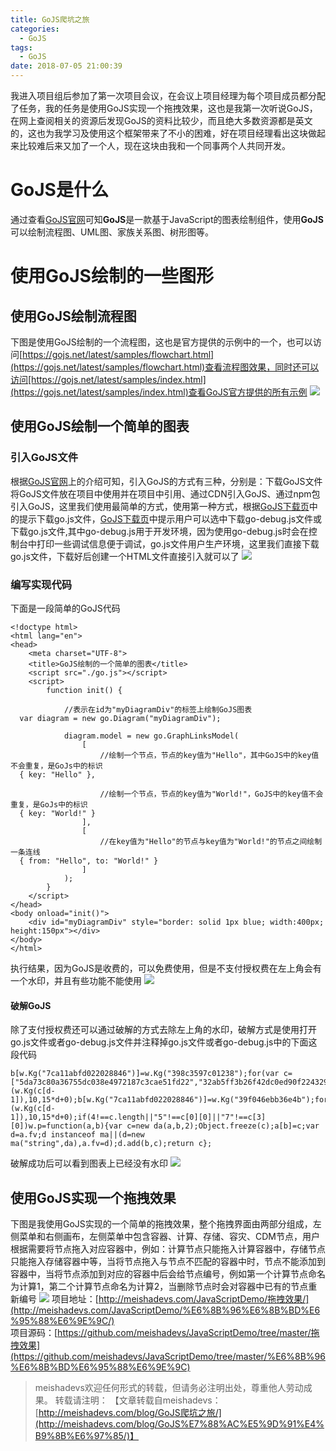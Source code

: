 ```yaml
---
title: GoJS爬坑之旅
categories:
  - GoJS
tags:
  - GoJS
date: 2018-07-05 21:00:39
---
```

我进入项目组后参加了第一次项目会议，在会议上项目经理为每个项目成员都分配了任务，我的任务是使用GoJS实现一个拖拽效果，这也是我第一次听说GoJS，在网上查阅相关的资源后发现GoJS的资料比较少，而且绝大多数资源都是英文的，这也为我学习及使用这个框架带来了不小的困难，好在项目经理看出这块做起来比较难后来又加了一个人，现在这块由我和一个同事两个人共同开发。
<!--more-->

# GoJS是什么
通过查看[GoJS官网](https://gojs.net/latest/index.html)可知**GoJS**是一款基于JavaScript的图表绘制组件，使用**GoJS**可以绘制流程图、UML图、家族关系图、树形图等。

# 使用GoJS绘制的一些图形

## 使用GoJS绘制流程图
下图是使用GoJS绘制的一个流程图，这也是官方提供的示例中的一个，也可以访问[https://gojs.net/latest/samples/flowchart.html](https://gojs.net/latest/samples/flowchart.html)查看流程图效果，同时还可以访问[https://gojs.net/latest/samples/index.html](https://gojs.net/latest/samples/index.html)查看GoJS官方提供的所有示例
![](http://oq3pg8pg4.bkt.clouddn.com/2018070601.jpg)

## 使用GoJS绘制一个简单的图表

### 引入GoJS文件
根据[GoJS官网](https://gojs.net/latest/doc/download.html)上的介绍可知，引入GoJS的方式有三种，分别是：下载GoJS文件将GoJS文件放在项目中使用并在项目中引用、通过CDN引入GoJS、通过npm包引入GoJS，这里我们使用最简单的方式，使用第一种方式，根据[GoJS下载页](https://gojs.net/latest/doc/download.html)中的提示下载go.js文件，[GoJS下载页](https://gojs.net/latest/doc/download.html)中提示用户可以选中下载go-debug.js文件或下载go.js文件,其中go-debug.js用于开发环境，因为使用go-debug.js时会在控制台中打印一些调试信息便于调试，go.js文件用户生产环境，这里我们直接下载go.js文件，下载好后创建一个HTML文件直接引入就可以了
![](http://oq3pg8pg4.bkt.clouddn.com/2018070602.png)

### 编写实现代码
下面是一段简单的GoJS代码

	<!doctype html>
	<html lang="en">
	<head>
	    <meta charset="UTF-8">
	    <title>GoJS绘制的一个简单的图表</title>
	    <script src="./go.js"></script>
	    <script>
	        function init() {
	
	            //表示在id为"myDiagramDiv"的标签上绘制GoJS图表
	  var diagram = new go.Diagram("myDiagramDiv");
	
	            diagram.model = new go.GraphLinksModel(
	                [
	                    //绘制一个节点，节点的key值为"Hello"，其中GoJS中的key值不会重复，是GoJs中的标识
	  { key: "Hello" },
	
	                    //绘制一个节点，节点的key值为"World!"，GoJS中的key值不会重复，是GoJs中的标识
	  { key: "World!" }
	                ],
	                [
	                    //在key值为"Hello"的节点与key值为"World!"的节点之间绘制一条连线
	  { from: "Hello", to: "World!" }
	                ]
	            );
	        }
	    </script>
	</head>
	<body onload="init()">
	    <div id="myDiagramDiv" style="border: solid 1px blue; width:400px; height:150px"></div>
	</body>
	</html>

执行结果，因为GoJS是收费的，可以免费使用，但是不支付授权费在左上角会有一个水印，并且有些功能不能使用
![](http://oqdvwkahb.bkt.clouddn.com/2018070603.png)

#### 破解GoJS 
除了支付授权费还可以通过破解的方式去除左上角的水印，破解方式是使用打开go.js文件或者go-debug.js文件并注释掉go.js文件或者go-debug.js中的下面这段代码

	b[w.Kg("7ca11abfd022028846")]=w.Kg("398c3597c01238");for(var c=["5da73c80a36755dc038e4972187c3cae51fd22","32ab5ff3b26f42dc0ed90f22432913b54ae6247590da4bb21c324ba3a84e385776","54a702f3e53909c447824c6706603faf4cfb236cdfda5de14c134ba1a95a2d4c7cc6f93c1387","74bf19bce72555874c86"],d=1;5>d;d++)b[w.Kg("7ca11abfd7330390")](w.Kg(c[d-1]),10,15*d+0);b[w.Kg("7ca11abfd022028846")]=w.Kg("39f046ebb36e4b");for(d=1;5>d;d++)b[w.Kg("7ca11abfd7330390")](w.Kg(c[d-
	1]),10,15*d+0);if(4!==c.length||"5"!==c[0][0]||"7"!==c[3][0])w.p=function(a,b){var c=new da(a,b,2);Object.freeze(c);a[b]=c;var d=a.fv;d instanceof ma||(d=new ma("string",da),a.fv=d);d.add(b,c);return c};

破解成功后可以看到图表上已经没有水印
![](http://oqdvwkahb.bkt.clouddn.com/2018070604.png)

## 使用GoJS实现一个拖拽效果

下图是我使用GoJS实现的一个简单的拖拽效果，整个拖拽界面由两部分组成，左侧菜单和右侧画布，左侧菜单中包含容器、计算、存储、容灾、CDM节点，用户根据需要将节点拖入对应容器中，例如：计算节点只能拖入计算容器中，存储节点只能拖入存储容器中等，当将节点拖入与节点不匹配的容器中时，节点不能添加到容器中，当将节点添加到对应的容器中后会给节点编号，例如第一个计算节点命名为计算1，第二个计算节点命名为计算2，当删除节点时会对容器中已有的节点重新编号
![](http://oqdyj5870.bkt.clouddn.com/20180802.png)
项目地址：[http://meishadevs.com/JavaScriptDemo/拖拽效果/](http://meishadevs.com/JavaScriptDemo/%E6%8B%96%E6%8B%BD%E6%95%88%E6%9E%9C/)  
项目源码：[https://github.com/meishadevs/JavaScriptDemo/tree/master/拖拽效果](https://github.com/meishadevs/JavaScriptDemo/tree/master/%E6%8B%96%E6%8B%BD%E6%95%88%E6%9E%9C)

> meishadevs欢迎任何形式的转载，但请务必注明出处，尊重他人劳动成果。
转载请注明： 【文章转载自meishadevs：[http://meishadevs.com/blog/GoJS爬坑之旅/](http://meishadevs.com/blog/GoJS%E7%88%AC%E5%9D%91%E4%B9%8B%E6%97%85/)】